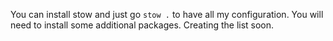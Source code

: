
You can install stow and just go `stow .` to have all my configuration. You will need to install some additional packages. Creating the list soon.
